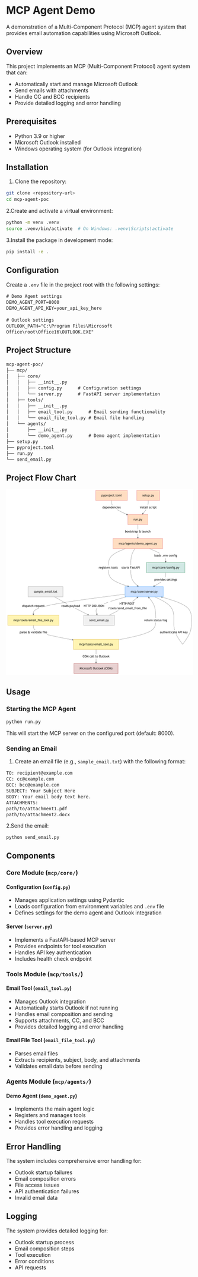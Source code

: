 # MCP Agent Demo

A demonstration of a Multi-Component Protocol (MCP) agent system that provides email automation capabilities using Microsoft Outlook.

## Overview

This project implements an MCP (Multi-Component Protocol) agent system that can:

- Automatically start and manage Microsoft Outlook
- Send emails with attachments
- Handle CC and BCC recipients
- Provide detailed logging and error handling

## Prerequisites

- Python 3.9 or higher
- Microsoft Outlook installed
- Windows operating system (for Outlook integration)

## Installation

1. Clone the repository:

```bash
git clone <repository-url>
cd mcp-agent-poc
```

2.Create and activate a virtual environment:

```bash
python -m venv .venv
source .venv/bin/activate  # On Windows: .venv\Scripts\activate
```

3.Install the package in development mode:

```bash
pip install -e .
```

## Configuration

Create a `.env` file in the project root with the following settings:

```env
# Demo Agent settings
DEMO_AGENT_PORT=8000
DEMO_AGENT_API_KEY=your_api_key_here

# Outlook settings
OUTLOOK_PATH="C:\Program Files\Microsoft Office\root\Office16\OUTLOOK.EXE"
```

## Project Structure

```text
mcp-agent-poc/
├── mcp/
│   ├── core/
│   │   ├── __init__.py
│   │   ├── config.py      # Configuration settings
│   │   └── server.py      # FastAPI server implementation
│   ├── tools/
│   │   ├── __init__.py
│   │   ├── email_tool.py      # Email sending functionality
│   │   └── email_file_tool.py # Email file handling
│   └── agents/
│       ├── __init__.py
│       └── demo_agent.py      # Demo agent implementation
├── setup.py
├── pyproject.toml
├── run.py
└── send_email.py
```

## Project Flow Chart

<img src="images/ProjectFlowChart.png" alt="Project Flow Diagram" width="800"/>

## Usage

### Starting the MCP Agent

```bash
python run.py
```

This will start the MCP server on the configured port (default: 8000).

### Sending an Email

1. Create an email file (e.g., `sample_email.txt`) with the following format:

```text
TO: recipient@example.com
CC: cc@example.com
BCC: bcc@example.com
SUBJECT: Your Subject Here
BODY: Your email body text here.
ATTACHMENTS:
path/to/attachment1.pdf
path/to/attachment2.docx
```

2.Send the email:

```bash
python send_email.py
```

## Components

### Core Module (`mcp/core/`)

#### Configuration (`config.py`)

- Manages application settings using Pydantic
- Loads configuration from environment variables and `.env` file
- Defines settings for the demo agent and Outlook integration

#### Server (`server.py`)

- Implements a FastAPI-based MCP server
- Provides endpoints for tool execution
- Handles API key authentication
- Includes health check endpoint

### Tools Module (`mcp/tools/`)

#### Email Tool (`email_tool.py`)

- Manages Outlook integration
- Automatically starts Outlook if not running
- Handles email composition and sending
- Supports attachments, CC, and BCC
- Provides detailed logging and error handling

#### Email File Tool (`email_file_tool.py`)

- Parses email files
- Extracts recipients, subject, body, and attachments
- Validates email data before sending

### Agents Module (`mcp/agents/`)

#### Demo Agent (`demo_agent.py`)

- Implements the main agent logic
- Registers and manages tools
- Handles tool execution requests
- Provides error handling and logging

## Error Handling

The system includes comprehensive error handling for:

- Outlook startup failures
- Email composition errors
- File access issues
- API authentication failures
- Invalid email data

## Logging

The system provides detailed logging for:

- Outlook startup process
- Email composition steps
- Tool execution
- Error conditions
- API requests
